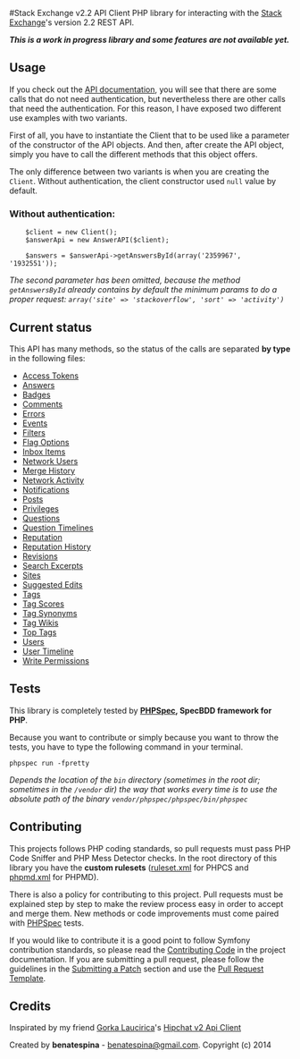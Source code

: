 #Stack Exchange v2.2 API Client
PHP library for interacting with the [Stack Exchange](http://stackexchange.com/)'s version 2.2 REST API.

***This is a work in progress library and some features are not available yet.***

Usage
-----

If you check out the [API documentation](http://api.stackexchange.com/docs), you will see that there are some calls that
do not need authentication, but nevertheless there are other calls that need the authentication. 
For this reason, I have exposed two different use examples with two variants.

First of all, you have to instantiate the Client that to be used like a parameter of  the constructor of the API objects.
And then, after create the API object, simply you have to call the different methods that this object offers.

The only difference between two variants is when you are creating the `Client`. Without authentication, the client
constructor used `null` value by default. 

### Without authentication:

        $client = new Client();
        $answerApi = new AnswerAPI($client);

        $answers = $answerApi->getAnswersById(array('2359967', '1932551'));

*The second parameter has been omitted, because the method `getAnswersById` already contains by default the minimum
params to do a proper request: `array('site' => 'stackoverflow', 'sort' => 'activity')`*

Current status
---------------

This API has many methods, so the status of the calls are separated **by type** in the following files:
 
 - [Access Tokens](https://github.com/benatespina/blob/master/access_tokens.md)
 - [Answers](https://github.com/benatespina/blob/master/answers.md)
 - [Badges](https://github.com/benatespina/blob/master/badges.md)
 - [Comments](https://github.com/benatespina/blob/master/comments.md)
 - [Errors](https://github.com/benatespina/blob/master/errors.md)
 - [Events](https://github.com/benatespina/blob/master/events.md)
 - [Filters](https://github.com/benatespina/blob/master/filters.md)
 - [Flag Options](https://github.com/benatespina/blob/master/flag_options.md)
 - [Inbox Items](https://github.com/benatespina/blob/master/inbox.md)
 - [Network Users](https://github.com/benatespina/blob/master/network_users.md)
 - [Merge History](https://github.com/benatespina/blob/master/merge_history.md)
 - [Network Activity](https://github.com/benatespina/blob/master/network_activity.md)
 - [Notifications](https://github.com/benatespina/blob/master/notifications.md)
 - [Posts](https://github.com/benatespina/blob/master/posts.md)
 - [Privileges](https://github.com/benatespina/blob/master/privileges.md)
 - [Questions](https://github.com/benatespina/blob/master/questions.md)
 - [Question Timelines](https://github.com/benatespina/blob/master/question.md)
 - [Reputation](https://github.com/benatespina/blob/master/reputation.md)
 - [Reputation History](https://github.com/benatespina/blob/master/reputation_history.md)
 - [Revisions](https://github.com/benatespina/blob/master/revisions.md)
 - [Search Excerpts](https://github.com/benatespina/blob/master/search_excerpts.md)
 - [Sites](https://github.com/benatespina/blob/master/sites.md)
 - [Suggested Edits](https://github.com/benatespina/blob/master/suggested_edits.md)
 - [Tags](https://github.com/benatespina/blob/master/tags.md)
 - [Tag Scores](https://github.com/benatespina/blob/master/tag_scores.md)
 - [Tag Synonyms](https://github.com/benatespina/blob/master/tag_synonyms.md)
 - [Tag Wikis](https://github.com/benatespina/blob/master/tag_wikis.md)
 - [Top Tags](https://github.com/benatespina/blob/master/top_tags.md)
 - [Users](https://github.com/benatespina/blob/master/users.md)
 - [User Timeline](https://github.com/benatespina/blob/master/user.md)
 - [Write Permissions](https://github.com/benatespina/blob/master/write_permissions.md)

Tests
-----

This library is completely tested by **[PHPSpec][1], SpecBDD framework for PHP**.

Because you want to contribute or simply because you want to throw the tests, you have to type the following command
in your terminal.

    phpspec run -fpretty

*Depends the location of the `bin` directory (sometimes in the root dir; sometimes in the `/vendor` dir) the way that
works every time is to use the absolute path of the binary `vendor/phpspec/phpspec/bin/phpspec`*

Contributing
------------

This projects follows PHP coding standards, so pull requests must pass PHP Code Sniffer and PHP Mess Detector
checks. In the root directory of this library you have the **custom rulesets** ([ruleset.xml]() for PHPCS and
[phpmd.xml]() for PHPMD).

There is also a policy for contributing to this project. Pull requests must
be explained step by step to make the review process easy in order to
accept and merge them. New methods or code improvements must come paired with [PHPSpec][1] tests.

If you would like to contribute it is a good point to follow Symfony contribution standards,
so please read the [Contributing Code][2] in the project
documentation. If you are submitting a pull request, please follow the guidelines
in the [Submitting a Patch][3] section and use the [Pull Request Template][4].

[1]: http://www.phpspec.net/
[2]: http://symfony.com/doc/current/contributing/code/index.html
[3]: http://symfony.com/doc/current/contributing/code/patches.html#check-list
[4]: http://symfony.com/doc/current/contributing/code/patches.html#make-a-pull-request

Credits
-------
Inspirated by my friend [Gorka Laucirica](http://gorkalaucirica.net)'s
[Hipchat v2 Api Client](https://github.com/gorkalaucirica/HipchatAPIv2Client)

Created by **benatespina** - [benatespina@gmail.com](mailto:benatespina@gmail.com).
Copyright (c) 2014
